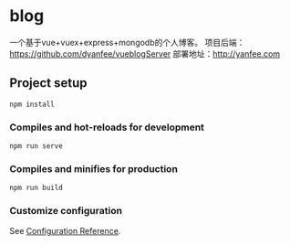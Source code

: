 # blog

一个基于vue+vuex+express+mongodb的个人博客。
项目后端：https://github.com/dyanfee/vueblogServer
部署地址：http://yanfee.com

## Project setup
```
npm install
```

### Compiles and hot-reloads for development
```
npm run serve
```

### Compiles and minifies for production
```
npm run build
```

### Customize configuration
See [Configuration Reference](https://cli.vuejs.org/config/).
